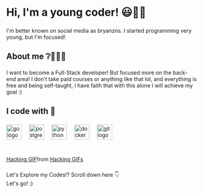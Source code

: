 <h1 align="left">Hi, I'm a young coder! 😃👨‍🏫</h1>

###

<p align="left">I'm better known on social media as bryanzns. I started programming very young, but I'm focused!</p>

###

<h2 align="left">About me ❔️🫠🙅‍♂️</h2>

###

<p align="left">I want to become a Full-Stack developer! But focused more on the back-end area! I don't take paid courses or anything like that lol, and everything is free and being self-taught, I have faith that with this alone I will achieve my goal :)</p>

###

<h2 align="left">I code with 🎇</h2>

###

<div align="left">
  <img src="https://cdn.jsdelivr.net/gh/devicons/devicon/icons/go/go-original.svg" height="40" alt="go logo"  />
  <img width="12" />
  <img src="https://cdn.jsdelivr.net/gh/devicons/devicon/icons/postgresql/postgresql-original.svg" height="40" alt="postgresql logo"  />
  <img width="12" />
  <img src="https://cdn.jsdelivr.net/gh/devicons/devicon/icons/python/python-original.svg" height="40" alt="python logo"  />
  <img width="12" />
  <img src="https://cdn.jsdelivr.net/gh/devicons/devicon/icons/docker/docker-original.svg" height="40" alt="docker logo"  />
  <img width="12" />
  <img src="https://cdn.jsdelivr.net/gh/devicons/devicon/icons/git/git-original.svg" height="40" alt="git logo"  />
</div>

###

<br clear="both">

<div class="tenor-gif-embed" data-postid="20202201" data-share-method="host" data-aspect-ratio="1.33333" data-width="100%"><a href="https://tenor.com/view/hacking-gif-20202201">Hacking GIF</a>from <a href="https://tenor.com/search/hacking-gifs">Hacking GIFs</a></div> <script type="text/javascript" async src="https://tenor.com/embed.js"></script>

###

<p align="left">Let's Explore my Codes!? Scroll down here  👇<br>Let's go! :)</p>

###
